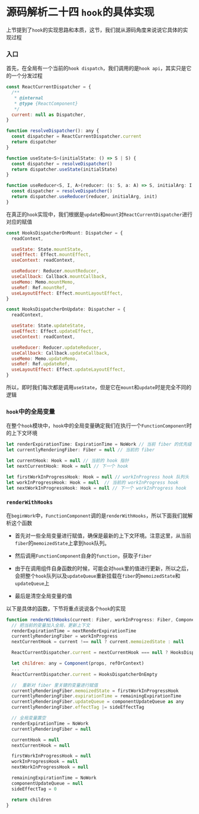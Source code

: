 # 源码解析二十四 `hook`的具体实现
上节提到了`hook`的实现思路和本质，这节，我们就从源码角度来说说它具体的实现过程

### 入口
首先，在全局有一个当前的`hook dispatch`，我们调用的是`hook api`，其实只是它的一个分发过程

```javascript
const ReactCurrentDispatcher = {
  /**
   * @internal
   * @type {ReactComponent}
   */
  current: null as Dispatcher,
}

function resolveDispatcher(): any {
  const dispatcher = ReactCurrentDispatcher.current
  return dispatcher
}

function useState<S>(initialState: () => S | S) {
  const dispatcher = resolveDispatcher()
  return dispatcher.useState(initialState)
}

function useReducer<S, I, A>(reducer: (s: S, a: A) => S, initialArg: I, init?: (i: I) => S) {
  const dispatcher = resolveDispatcher()
  return dispatcher.useReducer(reducer, initialArg, init)
}
```

在真正的`hook`实现中，我们根据是`update`和`mount`对`ReactCurrentDispatcher`进行对应的赋值

```javascript
const HooksDispatcherOnMount: Dispatcher = {
  readContext,

  useState: State.mountState,
  useEffect: Effect.mountEffect,
  useContext: readContext,

  useReducer: Reducer.mountReducer,
  useCallback: Callback.mountCallback,
  useMemo: Memo.mountMemo,
  useRef: Ref.mountRef,
  useLayoutEffect: Effect.mountLayoutEffect,
}

const HooksDispatcherOnUpdate: Dispatcher = {
  readContext,

  useState: State.updateState,
  useEffect: Effect.updateEffect,
  useContext: readContext,

  useReducer: Reducer.updateReducer,
  useCallback: Callback.updateCallback,
  useMemo: Memo.updateMemo,
  useRef: Ref.updateRef,
  useLayoutEffect: Effect.updateLayoutEffect,
}
```

所以，即时我们每次都是调用`useState`，但是它在`mount`和`update`时是完全不同的逻辑

### `hook`中的全局变量
在整个`hook`模块中，`hook`中的全局变量确定我们在执行一个`FunctionComponent`时的上下文环境

```javascript
let renderExpirationTime: ExpirationTime = NoWork // 当前 fiber 的优先级
let currentlyRenderingFiber: Fiber = null // 当前的 fiber

let currentHook: Hook = null // 当前的 hook 指针
let nextCurrentHook: Hook = null // 下一个 hook

let firstWorkInProgressHook: Hook = null // workInProgress hook 队列头
let workInProgressHook: Hook = null  // 当前的 workInProgress hook 
let nextWorkInProgressHook: Hook = null // 下一个 workInProgress hook
```

### `renderWithHooks`
在`beginWork`中，`FunctionComponent`调的是`renderWithHooks`，所以下面我们就解析这个函数

- 首先对一些全局变量进行赋值，确保是最新的上下文环境。注意这里，从当前`fiber`的`memoizedState`上拿到`hook`队列。

- 然后调用`FunctionComponent`自身的`function`，获取子`fiber`

- 由于在调用组件自身函数的时候，可能会对`hook`里的值进行更新，所以之后，会把整个`hook`队列以及`updateQueue`重新挂载在`fiber`的`memoizedState`和`updateQueue`上

- 最后是清空全局变量的值

以下是具体的函数，下节将重点说说各个`hook`的实现

```javascript
function renderWithHooks(current: Fiber, workInProgress: Fiber, Component: Function, props: any, refOrContext: any, nextRenderExpirationTime: ExpirationTime): any {
  // 把当前的变量加入全局，更新上下文
  renderExpirationTime = nextRenderExpirationTime
  currentlyRenderingFiber = workInProgress
  nextCurrentHook = current !== null ? current.memoizedState : null

  ReactCurrentDispatcher.current = nextCurrentHook === null ? HooksDispatcherOnMount : HooksDispatcherOnUpdate

  let children: any = Component(props, refOrContext)
  ...
  ReactCurrentDispatcher.current = HooksDispatcherOnEmpty

  //  重新对 fiber 里关键的变量进行赋值
  currentlyRenderingFiber.memoizedState = firstWorkInProgressHook
  currentlyRenderingFiber.expirationTime = remainingExpirationTime
  currentlyRenderingFiber.updateQueue = componentUpdateQueue as any
  currentlyRenderingFiber.effectTag |= sideEffectTag

  // 全局变量置空
  renderExpirationTime = NoWork
  currentlyRenderingFiber = null

  currentHook = null
  nextCurrentHook = null

  firstWorkInProgressHook = null
  workInProgressHook = null
  nextWorkInProgressHook = null

  remainingExpirationTime = NoWork
  componentUpdateQueue = null
  sideEffectTag = 0

  return children
}
```


